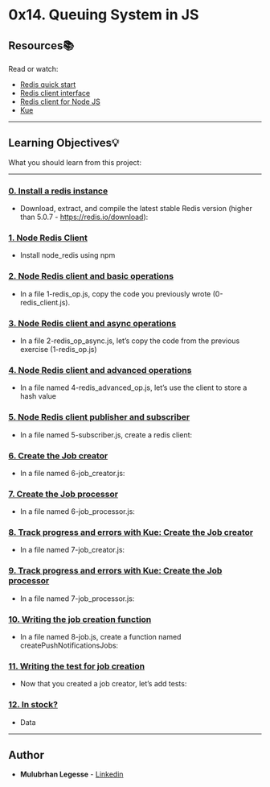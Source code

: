 # 0x14. Queuing System in JS

## Resources:books:
Read or watch:
* [Redis quick start](https://intranet.hbtn.io/rltoken/wArd5Cb6jgiokbEAsWW5oQ)
* [Redis client interface](https://intranet.hbtn.io/rltoken/hx2d-fVxyDsT-JYE3mkEPQ)
* [Redis client for Node JS](https://intranet.hbtn.io/rltoken/5ldAhXaXTLc3iTkuNR5OQw)
* [Kue](https://intranet.hbtn.io/rltoken/vgeSMzQrzUCM0NQZ2wq9oA)

---
## Learning Objectives:bulb:
What you should learn from this project:

---

### [0. Install a redis instance](./README.md)
* Download, extract, and compile the latest stable Redis version (higher than 5.0.7 - https://redis.io/download):


### [1. Node Redis Client](./0-redis_client.js)
* Install node_redis using npm


### [2. Node Redis client and basic operations](./1-redis_op.js)
* In a file 1-redis_op.js, copy the code you previously wrote (0-redis_client.js). 


### [3. Node Redis client and async operations](./2-redis_op_async.js)
* In a file 2-redis_op_async.js, let’s copy the code from the previous exercise (1-redis_op.js)


### [4. Node Redis client and advanced operations](./4-redis_advanced_op.js)
* In a file named 4-redis_advanced_op.js, let’s use the client to store a hash value


### [5. Node Redis client publisher and subscriber](./5-subscriber.js)
* In a file named 5-subscriber.js, create a redis client:


### [6. Create the Job creator](./6-job_creator.js)
* In a file named 6-job_creator.js:


### [7. Create the Job processor](./6-job_processor.js)
* In a file named 6-job_processor.js:


### [8. Track progress and errors with Kue: Create the Job creator](./7-job_creator.js)
* In a file named 7-job_creator.js:


### [9. Track progress and errors with Kue: Create the Job processor](./7-job_processor.js)
* In a file named 7-job_processor.js:


### [10. Writing the job creation function](./8-job.js)
* In a file named 8-job.js, create a function named createPushNotificationsJobs:


### [11. Writing the test for job creation](./8-job.test.js)
* Now that you created a job creator, let’s add tests:


### [12. In stock?](./9-stock.js)
* Data

---

## Author
* **Mulubrhan Legesse** - [Linkedin](www.linkedin.com/in/mulubrhan-birhanu-94a19923b)
